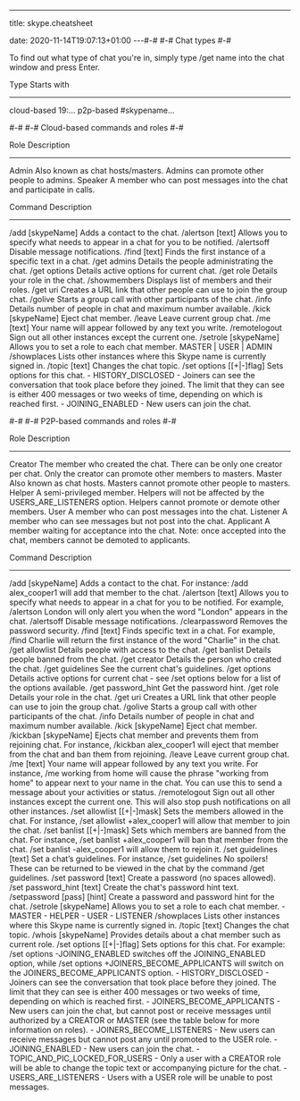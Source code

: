 ---
title: skype.cheatsheet

date: 2020-11-14T19:07:13+01:00
---#-#
#-# Chat types
#-#

To find out what type of chat you're in, simply type /get name into the chat window and press Enter.

Type                        Starts with
----                        -----------
cloud-based                 19:...
p2p-based                   #skypename...


#-#
#-# Cloud-based commands and roles
#-#

Role                        Description
----                        -----------
Admin                       Also known as chat hosts/masters. Admins can promote other people to admins.
Speaker                     A member who can post messages into the chat and participate in calls.


Command                     Description
-------                     -----------
/add [skypeName]            Adds a contact to the chat.
/alertson [text]            Allows you to specify what needs to appear in a chat for you to be notified.
/alertsoff                  Disable message notifications.
/find [text]                Finds the first instance of a specific text in a chat.
/get admins                 Details the people administrating the chat.
/get options                Details active options for current chat.
/get role                   Details your role in the chat.
/showmembers                Displays list of members and their roles.
/get uri                    Creates a URL link that other people can use to join the group chat.
/golive                     Starts a group call with other participants of the chat.
/info                       Details number of people in chat and maximum number available.
/kick [skypeName]           Eject chat member.
/leave                      Leave current group chat.
/me [text]                  Your name will appear followed by any text you write.
/remotelogout               Sign out all other instances except the current one.
/setrole [skypeName]        Allows you to set a role to each chat member. MASTER | USER | ADMIN
/showplaces                 Lists other instances where this Skype name is currently signed in.
/topic [text]               Changes the chat topic.
/set options [[+|-]flag]    Sets options for this chat.
                            - HISTORY_DISCLOSED - Joiners can see the conversation that took place before they joined. The limit that they can see is either 400 messages or two weeks of time, depending on which is reached first.
                            - JOINING_ENABLED - New users can join the chat.


#-#
#-# P2P-based commands and roles
#-#

Role                        Description
----                        -----------
Creator                     The member who created the chat. There can be only one creator per chat. Only the creator can promote other members to masters.
Master                      Also known as chat hosts. Masters cannot promote other people to masters.
Helper                      A semi-privileged member. Helpers will not be affected by the USERS_ARE_LISTENERS option. Helpers cannot promote or demote other members.
User                        A member who can post messages into the chat.
Listener                    A member who can see messages but not post into the chat.
Applicant                   A member waiting for acceptance into the chat. Note: once accepted into the chat, members cannot be demoted to applicants.


Command                     Description
-------                     -----------
/add [skypeName]            Adds a contact to the chat. For instance: /add alex_cooper1 will add that member to the chat.
/alertson [text]            Allows you to specify what needs to appear in a chat for you to be notified. For example, /alertson London will only alert you when the word "London" appears in the chat.
/alertsoff                  Disable message notifications.
/clearpassword              Removes the password security.
/find [text]                Finds specific text in a chat. For example, /find Charlie will return the first instance of the word "Charlie" in the chat.
/get allowlist              Details people with access to the chat.
/get banlist                Details people banned from the chat.
/get creator                Details the person who created the chat.
/get guidelines             See the current chat's guidelines.
/get options                Details active options for current chat - see /set options below for a list of the options available.
/get password_hint          Get the password hint.
/get role                   Details your role in the chat.
/get uri                    Creates a URL link that other people can use to join the group chat.
/golive                     Starts a group call with other participants of the chat.
/info                       Details number of people in chat and maximum number available.
/kick [skypeName]           Eject chat member.
/kickban [skypeName]        Ejects chat member and prevents them from rejoining chat. For instance, /kickban alex_cooper1 will eject that member from the chat and ban them from rejoining.
/leave                      Leave current group chat.
/me [text]                  Your name will appear followed by any text you write. For instance, /me working from home will cause the phrase "working from home" to appear next to your name in the chat. You can use this to send a message about your activities or status.
/remotelogout               Sign out all other instances except the current one. This will also stop push notifications on all other instances.
/set allowlist [[+|-]mask]  Sets the members allowed in the chat. For instance, /set allowlist +alex_cooper1 will allow that member to join the chat.
/set banlist [[+|-]mask]    Sets which members are banned from the chat. For instance, /set banlist +alex_cooper1 will ban that member from the chat. /set banlist -alex_cooper1 will allow them to rejoin it.
/set guidelines [text]      Set a chat’s guidelines. For instance, /set guidelines No spoilers! These can be returned to be viewed in the chat by the command /get guidelines.
/set password [text]        Create a password (no spaces allowed).
/set password_hint [text]   Create the chat's password hint text.
/setpassword [pass] [hint]  Create a password and password hint for the chat.
/setrole [skypeName]        Allows you to set a role to each chat member.
                            - MASTER
                            - HELPER
                            - USER
                            - LISTENER
/showplaces                 Lists other instances where this Skype name is currently signed in.
/topic [text]               Changes the chat topic.
/whois [skypeName]          Provides details about a chat member such as current role.
/set options [[+|-]flag]    Sets options for this chat. For example: /set options -JOINING_ENABLED switches off the JOINING_ENABLED option, while /set options +JOINERS_BECOME_APPLICANTS will switch on the JOINERS_BECOME_APPLICANTS option.
                            - HISTORY_DISCLOSED - Joiners can see the conversation that took place before they joined. The limit that they can see is either 400 messages or two weeks of time, depending on which is reached first.
                            - JOINERS_BECOME_APPLICANTS - New users can join the chat, but cannot post or receive messages until authorized by a CREATOR or MASTER (see the table below for more information on roles).
                            - JOINERS_BECOME_LISTENERS - New users can receive messages but cannot post any until promoted to the USER role.
                            - JOINING_ENABLED - New users can join the chat.
                            - TOPIC_AND_PIC_LOCKED_FOR_USERS - Only a user with a CREATOR role will be able to change the topic text or accompanying picture for the chat.
                            - USERS_ARE_LISTENERS - Users with a USER role will be unable to post messages.



